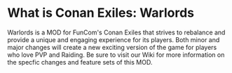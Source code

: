 # What is Conan Exiles: Warlords
Warlords is a MOD for FunCom's Conan Exiles that strives to rebalance and provide a unique and engaging experience for its players.  Both minor and major changes will create a new exciting version of the game for players who love PVP and Raiding.  Be sure to visit our Wiki for more information on the specfic changes and feature sets of this MOD.
